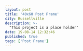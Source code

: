 ```yaml
---
layout: post
title: '40x60 Post Frame'
city: Russellville
description: >-
  "This project is a place holder"
date: 19-08-14 12:32:46
published: true
tags: ['Post Frame']
---
```

